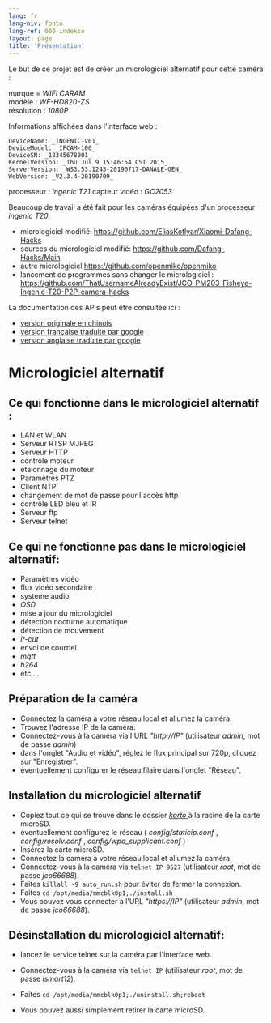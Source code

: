 ```yaml
---
lang: fr
lang-niv: fonto
lang-ref: 000-indekso
layout: page
title: 'Présentation'
---
```


Le but de ce projet est de créer un micrologiciel alternatif pour cette caméra :

marque = _WIFI CARAM_  
modèle : _WF-HD820-ZS_  
résolution : _1080P_

Informations affichées dans l'interface web :
```
DeviceName: _INGENIC-V01_
DeviceModel: _IPCAM-100_
DeviceSN: _12345678901_
KernelVersion: _Thu Jul 9 15:46:54 CST 2015_
ServerVersion: _WS3.53.1243-20190717-DANALE-GEN_
WebVersion: _V2.3.4-20190709_
```

processeur : _ingenic T21_
capteur vidéo : _GC2053_

Beaucoup de travail a été fait pour les caméras équipées d'un processeur _ingenic T20_.
* micrologiciel modifié: <https://github.com/EliasKotlyar/Xiaomi-Dafang-Hacks>
* sources du micrologiciel modifié: <https://github.com/Dafang-Hacks/Main>
* autre micrologiciel <https://github.com/openmiko/openmiko>
* lancement de programmes sans changer le micrologiciel : <https://github.com/ThatUsernameAlreadyExist/JCO-PM203-Fisheye-Ingenic-T20-P2P-camera-hacks>

La documentation des APIs peut être consultée ici :  
* [version originale en chinois](../zh/includes.zh/html/)
* [version française traduite par google](../fr/includes.fr/html/)
* [version anglaise traduite par google](../en/includes.en/html/)

# Micrologiciel alternatif

## Ce qui fonctionne dans le micrologiciel alternatif :

* LAN et WLAN
* Serveur RTSP MJPEG
* Serveur HTTP
* contrôle moteur
* étalonnage du moteur
* Paramètres PTZ
* Client NTP
* changement de mot de passe pour l'accès http
* contrôle LED bleu et IR
* Serveur ftp
* Serveur telnet

## Ce qui ne fonctionne pas dans le micrologiciel alternatif:

* Paramètres vidéo
* flux vidéo secondaire
* systeme audio
* _OSD_
* mise à jour du micrologiciel
* détection nocturne automatique
* détection de mouvement
* _ir-cut_
* envoi de courriel
* _mqtt_
* _h264_
* etc ...

## Préparation de la caméra

* Connectez la caméra à votre réseau local et allumez la caméra.
* Trouvez l'adresse IP de la caméra.
* Connectez-vous à la caméra via l'URL _"http://IP"_ (utilisateur _admin_, mot de passe _admin_)
* dans l'onglet "Audio et vidéo", réglez le flux principal sur 720p, cliquez sur "Enregistrer".
* éventuellement configurer le réseau filaire dans l'onglet "Réseau".

## Installation du micrologiciel alternatif

* Copiez tout ce qui se trouve dans le dossier [ _karto_ ](https://github.com/jmichault/ipcam-100/tree/master/karto) à la racine de la carte microSD.
* éventuellement configurez le réseau ( _config/staticip.conf_ , _config/resolv.conf_ , _config/wpa_supplicant.conf_ )
* Insérez la carte microSD.
* Connectez la caméra à votre réseau local et allumez la caméra.
* Connectez-vous à la caméra via `telnet IP 9527` (utilisateur _root_, mot de passe _jco66688_).
* Faites `killall -9 auto_run.sh` pour éviter de fermer la connexion.
* Faites `cd /opt/media/mmcblk0p1;./install.sh`
* Vous pouvez vous connecter à l'URL _"https://IP"_ (utilisateur _admin_, mot de passe _jco66688_).

## Désinstallation du micrologiciel alternatif:

* lancez le service telnet sur la caméra par l'interface web.
* Connectez-vous à la caméra via `telnet IP` (utilisateur _root_, mot de passe _ismart12_).
* Faites `cd /opt/media/mmcblk0p1;./uninstall.sh;reboot`

* Vous pouvez aussi simplement retirer la carte microSD.

